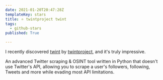 ```yaml
---
date: 2021-01-20T20:47:28Z
templateKey: stars
title: ⭐ twintproject twint
tags:
  - github-stars
published: True

---
```


I recently discovered [twint](https://github.com/twintproject/twint) by [twintproject](https://github.com/twintproject), and it's truly impressive.

An advanced Twitter scraping & OSINT tool written in Python that doesn't use Twitter's API, allowing you to scrape a user's followers, following, Tweets and more while evading most API limitations.
